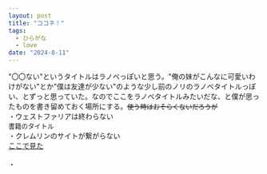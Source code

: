 ```yaml
---
layout: post
title: "ココネ！"
tags:
  - ひらがな
  - love
date: "2024-8-11"
---
```

"〇〇ない"というタイトルはラノベっぽいと思う。"俺の妹がこんなに可愛いわけがない"とか"僕は友達が少ない"のような少し前のノリのラノベタイトルっぽい、とずっと思っていた。なのでここをラノベタイトルみたいだな、と僕が思ったものを書き留めておく場所にする。<font size=2>~~使う時はおそらくないだろうが~~</font><br>
・ウェストファリアは終わらない<br>
<font size=2>書籍のタイトル</font><br>
・クレムリンのサイトが繋がらない<br>
[ここで見た](https://x.com/OKB1917/status/1710497396436652443?t=Dzly9y9yjNW8KmtneCkCPA&s=19)
<br>
<br>
・

